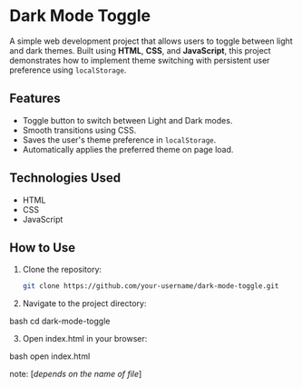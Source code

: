 # Dark Mode Toggle

A simple web development project that allows users to toggle between light and dark themes. Built using **HTML**, **CSS**, and **JavaScript**, this project demonstrates how to implement theme switching with persistent user preference using `localStorage`.

## Features

- Toggle button to switch between Light and Dark modes.
- Smooth transitions using CSS.
- Saves the user's theme preference in `localStorage`.
- Automatically applies the preferred theme on page load.

## Technologies Used

- HTML
- CSS
- JavaScript

## How to Use

1. Clone the repository:
   ```bash
   git clone https://github.com/your-username/dark-mode-toggle.git

2. Navigate to the project directory:

bash
cd dark-mode-toggle

3. Open index.html in your browser:

bash
open index.html

note: [*depends on the name of file*]




